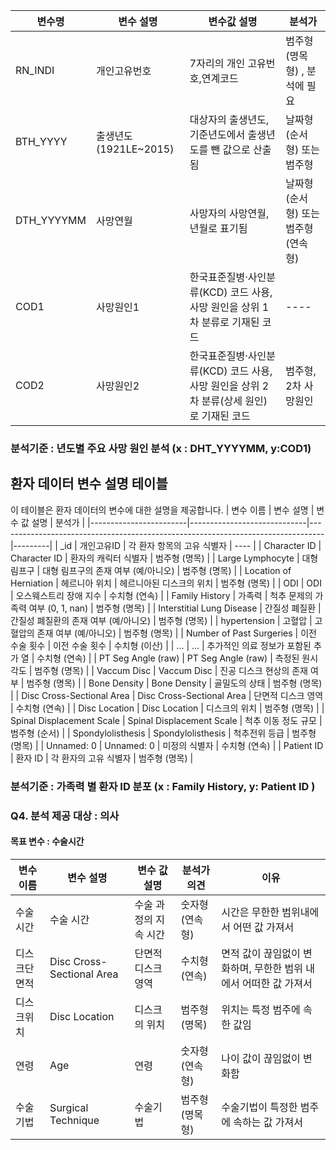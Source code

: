 

| 변수명    | 변수 설명     | 변수값 설명 | 분석가     |
|-----------|---------------|----------------------------------------------------------------------------------------|----|
| RN_INDI   | 개인고유번호 | 7자리의 개인 고유번호,연계코드 | 범주형(명목형) , 분석에 필요 |                        
| BTH_YYYY  | 출생년도(1921LE~2015)       | 대상자의 출생년도, 기준년도에서 출생년도를 뺀 값으로 산출됨 | 날짜형(순서형) 또는 범주형 |
| DTH_YYYYMM  | 사망연월   | 사망자의 사망연월, 년월로 표기됨    |날짜형(순서형) 또는 범주형(연속형)|
| COD1      | 사망원인1     | 한국표준질병‧사인분류(KCD) 코드 사용, 사망 원인을 상위 1차 분류로 기재된 코드           |----|
| COD2      | 사망원인2     | 한국표준질병‧사인분류(KCD) 코드 사용, 사망 원인을 상위 2차 분류(상세 원인)로 기재된 코드 | 범주형, 2차 사망원인|


### 분석기준 : 년도별 주요 사망 원인 분석      (x : DHT_YYYYMM, y:COD1)




## 환자 데이터 변수 설명 테이블

이 테이블은 환자 데이터의 변수에 대한 설명을 제공합니다.
| 변수 이름             | 변수 설명                   | 변수 값 설명                                                                     | 분석가    |
|------------------------|-----------------------------|---------------------------------------------------------------------------------|---------|
| _id                    |  개인고유ID                | 각 환자 항목의 고유 식별자                                                       | ----    |
| Character ID           |  Character ID                  | 환자의 캐릭터 식별자                                                            | 범주형 (명목) |
| Large Lymphocyte       | 대형 림프구                 | 대형 림프구의 존재 여부 (예/아니오)                                             | 범주형 (명목) |
| Location of Herniation | 헤르니아 위치               | 헤르니아된 디스크의 위치                                                        | 범주형 (명목) |
| ODI                    | ODI                         | 오스웨스트리 장애 지수                                                            | 수치형 (연속)    |
| Family History         | 가족력                      | 척추 문제의 가족력 여부 (0, 1, nan)                                         | 범주형 (명목) |
| Interstitial Lung Disease | 간질성 폐질환            | 간질성 폐질환의 존재 여부 (예/아니오)                                          | 범주형 (명목) |
| hypertension           | 고혈압                      | 고혈압의 존재 여부 (예/아니오)                                                  | 범주형 (명목) |
| Number of Past Surgeries | 이전 수술 횟수           | 이전 수술 횟수                                                                   | 수치형 (이산)    |
| ...                    | ...                         | 추가적인 의료 정보가 포함된 추가 열                                               | 수치형 (연속)    |
| PT Seg Angle (raw)     | PT Seg Angle (raw)          | 측정된 원시 각도                                                                 | 범주형 (명목) |
| Vaccum Disc            | Vaccum Disc                 | 진공 디스크 현상의 존재 여부                                                   | 범주형 (명목) |
| Bone Density           | Bone Density                | 골밀도의 상태                                                                   | 범주형 (명목) |
| Disc Cross-Sectional Area | Disc Cross-Sectional Area | 단면적 디스크 영역                                                               | 수치형 (연속)    |
| Disc Location          | Disc Location               | 디스크의 위치                                                                    | 범주형 (명목) |
| Spinal Displacement Scale | Spinal Displacement Scale | 척추 이동 정도 규모                                                             | 범주형 (순서) |
| Spondylolisthesis      | Spondylolisthesis          | 척추전위 등급                                                                     | 범주형 (명목) |
| Unnamed: 0             | Unnamed: 0                  | 미정의 식별자                                                                    | 수치형 (연속)    |
| Patient ID             | 환자 ID                     | 각 환자의 고유 식별자                                                           | 범주형 (명목) |



### 분석기준 : 가족력 별 환자 ID 분포     (x : Family History, y: Patient ID   )




### Q4. 분석 제공 대상 : 의사 
#### 목표 변수 : 수술시간
| 변수 이름             | 변수 설명                   | 변수 값 설명                                                                     | 분석가 의견  | 이유 
|------------------------|-----------------------------|---------------------------------------------------------------------------------|---------|------|
| 수술 시간           | 수술 시간                         | 수술 과정의 지속 시간                      | 숫자형 (연속형)         |시간은 무한한 범위내에서 어떤 값 가져서|
|디스크단면적 | Disc Cross-Sectional Area | 단면적 디스크 영역                                                               | 수치형 (연속)    |면적 값이 끊임없이 변화하며, 무한한 범위 내에서 어떠한 값 가져서|
| 디스크위치        | Disc Location               | 디스크의 위치                                                                    | 범주형 (명목) |위치는 특정 범주에 속한 값임|
| 연령     |  Age          |       연령                                                          |  숫자형 (연속형)    |나이 값이 끊임없이 변화함|
| 수술기법        |   Surgical Technique                         |   수술기법                                                              | 범주형 (명목형)      |수술기법이 특정한 범주에 속하는 값 가져서 |